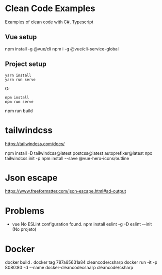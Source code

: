 # Clean Code Examples
Examples of clean code with C#, Typescript

## Vue setup
npm install -g @vue/cli
npm i -g @vue/cli-service-global

## Project setup
```
yarn install
yarn run serve
```
Or
```
npm install
npm run serve
```

npm run build

# tailwindcss
https://tailwindcss.com/docs/

npm install -D tailwindcss@latest postcss@latest autoprefixer@latest
npx tailwindcss init -p
npm install --save @vue-hero-icons/outline

# Json escape
https://www.freeformatter.com/json-escape.html#ad-output

# Problems
- vue No ESLint configuration found.
    npm install eslint -g -D
    eslint --init (No projeto)

# Docker 
docker build .
docker tag 787a65631a84 cleancode/csharp 
docker run -it -p 8080:80 -d --name docker-cleancodecsharp cleancode/csharp
